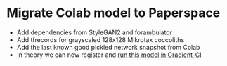 # Migrate Colab model to Paperspace

 * Add dependencies from StyleGAN2 and forambulator
 * Add tfrecords for grayscaled 128x128 Mikrotax coccoliths
 * Add the last known good pickled network snapshot from Colab
 * In theory we can now register and [run this model in Gradient-CI](https://docs.paperspace.com/gradient/tutorials/registering-models-in-gradient)
